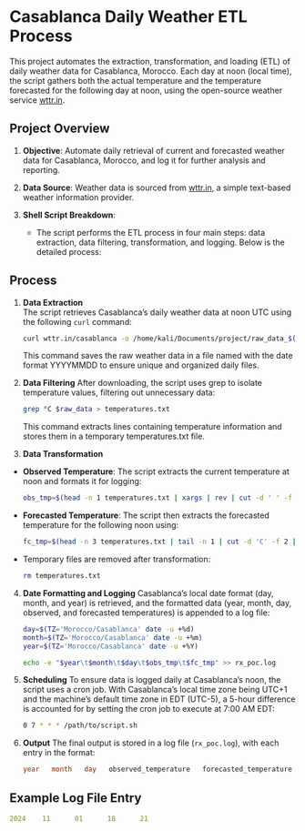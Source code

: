# Casablanca Daily Weather ETL Process

This project automates the extraction, transformation, and loading (ETL) of daily weather data for Casablanca, Morocco. Each day at noon (local time), the script gathers both the actual temperature and the temperature forecasted for the following day at noon, using the open-source weather service [wttr.in](https://github.com/chubin/wttr.in).

## Project Overview

1. **Objective**: Automate daily retrieval of current and forecasted weather data for Casablanca, Morocco, and log it for further analysis and reporting.

2. **Data Source**: Weather data is sourced from [wttr.in](https://github.com/chubin/wttr.in), a simple text-based weather information provider.

3. **Shell Script Breakdown**:
   - The script performs the ETL process in four main steps: data extraction, data filtering, transformation, and logging. Below is the detailed process:

## Process

1. **Data Extraction**  
   The script retrieves Casablanca’s daily weather data at noon UTC using the following `curl` command:
   ```bash
   curl wttr.in/casablanca -o /home/kali/Documents/project/raw_data_$(date -u +%Y%m%d)
   ```
   This command saves the raw weather data in a file named with the date format YYYYMMDD to ensure unique and organized daily files.

2. **Data Filtering**
   After downloading, the script uses grep to isolate temperature values, filtering out unnecessary data:
   ```bash
   grep °C $raw_data > temperatures.txt
   ```
   This command extracts lines containing temperature information and stores them in a temporary temperatures.txt file.

3. **Data Transformation**
- **Observed Temperature**: The script extracts the current temperature at noon and formats it for logging:
   ```bash
   obs_tmp=$(head -n 1 temperatures.txt | xargs | rev | cut -d ' ' -f 2 | rev)
   ```
- **Forecasted Temperature**: The script then extracts the forecasted temperature for the following noon using:
  ```bash
  fc_tmp=$(head -n 3 temperatures.txt | tail -n 1 | cut -d 'C' -f 2 | xargs | rev | cut -d ' ' -f 2 | rev)
  ```
- Temporary files are removed after transformation:
  ```bash
  rm temperatures.txt
  ```

4. **Date Formatting and Logging**
   Casablanca’s local date format (day, month, and year) is retrieved, and the formatted data (year, month, day, observed, and forecasted temperatures) is appended to a log file:
   ```bash
   day=$(TZ='Morocco/Casablanca' date -u +%d)
   month=$(TZ='Morocco/Casablanca' date -u +%m)
   year=$(TZ='Morocco/Casablanca' date -u +%Y)

   echo -e "$year\t$month\t$day\t$obs_tmp\t$fc_tmp" >> rx_poc.log
   ```

5. **Scheduling**
   To ensure data is logged daily at Casablanca’s noon, the script uses a cron job. With Casablanca’s local time zone being UTC+1 and the machine’s default time zone in EDT (UTC-5), a 5-hour difference is accounted for by setting the cron job to execute at 7:00 AM EDT:
   ```bash
   0 7 * * * /path/to/script.sh
   ```

6. **Output**
   The final output is stored in a log file (`rx_poc.log`), with each entry in the format:
   ```sql
   year   month   day   observed_temperature   forecasted_temperature
   ```

## Example Log File Entry
```yaml
2024    11      01      18      21
```
